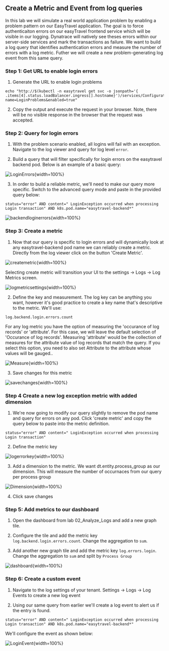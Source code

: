 ## Create a Metric and Event from log queries

In this lab we will simulate a real world application problem by enabling a problem pattern on our EasyTravel application. The goal is to force authenticaiton errors on our easyTravel frontend service which will be visible in our logging. Dynatrace will natively see theses errors within our server-side services and mark the transactions as failure. We want to build a log query that identifies authentication errors and measure the number of errors with a log metric. Futher we will create a new problem-generating log event from this same query. 

### Step 1: Get URL to enable login errors


1. Generate the URL to enable login problems

```
echo "http://$(kubectl -n easytravel get svc -o jsonpath='{ .items[4].status.loadBalancer.ingress[].hostname}')/services/ConfigurationService/setPluginEnabled?name=LoginProblems&enabled=true"
```

2. Copy the output and execute the request in your browser. Note, there will be no visible response in the browser that the request was accepted.

### Step 2: Query for login errors

1. With the problem scenario enabled, all logins will fail with an exception. Navigate to the log viewer and query for log level `error`.

2. Build a query that will filter specifically for login errors on the easytravel backend pod. Below is an example of a basic query:

![LoginErrors](images/loginerrors.png){width=100%}

3. In order to build a reliable metric, we'll need to make our query more specific. Switch to the advanced query mode and paste in the provided query below:

```
status="error" AND content=" LoginException occurred when processing Login transaction" AND k8s.pod.name="easytravel-backend*"
```

![backendloginerrors](images/backendloginerrors.png){width=100%}

### Step 3: Create a metric

1. Now that our query is specific to login errors and will dynamically look at any easytravel-backend pod name we can reliably create a metric. Directly from the log viewer click on the button 'Create Metric'.

![createmetric](images/createmetric.png){width=100%}

Selecting create metric will transition your UI to the settings -> Logs -> Log Metrics screen.

![logmetricsettings](images/logmetricsettings.png){width=100%}

2. Define the key and measurement. The log key can be anything you want, however it's good practice to create a key name that's descriptive to the metric. We'll use:

```
log.backend.login.errors.count
```

For any log metric you have the option of measuring the 'occurance of log records' or 'attribute'. For this case, we will leave the default selection of 'Occurance of log records'. Measuring 'attribute' would be the collection of measures for the attribute value of log records that match the query. If you select this option, you need to also set Attribute to the attribute whose values will be gauged..

![Measure](images/measure.png){width=100%}

3. Save changes for this metric

![savechanges](images/savechanges.png){width=100%}

### Step 4 Create a new log exception metric with added dimension

1. We're now going to modify our query slightly to remove the pod name and query for errors on any pod. Click 'create metric' and copy the query below to paste into the metric definition.

```
status="error" AND content=" LoginException occurred when processing Login transaction"
```
2. Define the metric key

![logerrorkey](images/logerrorkey.png){width=100%}

3. Add a dimension to the metric. We want dt.entity.process_group as our dimension. This will measure the number of occurnaces from our query per process group

![Dimension](images/dimension.png){width=100%}

4. Click save changes

### Step 5: Add metrics to our dashboard

1. Open the dashboard from lab 02_Analyze_Logs and add a new graph tile.

2. Configure the tile and add the metric key `log.backend.login.errors.count`. Change the aggregation to `sum`.

3. Add another new graph tile and add the metric key `log.errors.login`. Change the aggregation to `sum` and split by `Process Group`

![dashboard](images/dashboard.png){width=100%}

### Step 6: Create a custom event

1. Navigate to the log settings of your tenant. Settings -> Logs -> Log Events to create a new log event

2. Using our same query from earlier we'll create a log event to alert us if the entry is found. 

```
status="error" AND content=" LoginException occurred when processing Login transaction" AND k8s.pod.name="easytravel-backend*"
```

We'll configure the event as shown below:

![LoginEvent](images/LoginErrorEvent.png){width=100%}


